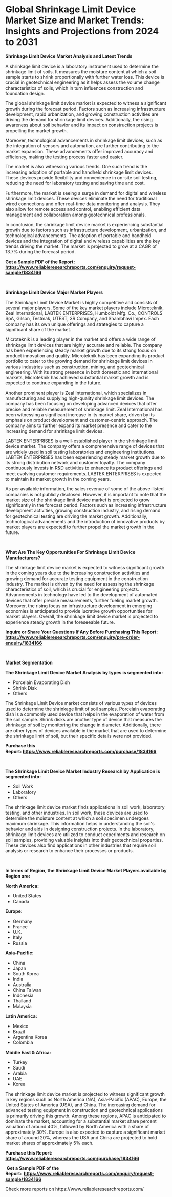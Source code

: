 <p><h1>Global Shrinkage Limit Device Market Size and Market Trends: Insights and Projections from 2024 to 2031</h1></p><p><strong>Shrinkage Limit Device Market Analysis and Latest Trends</strong></p>
<p><p>A shrinkage limit device is a laboratory instrument used to determine the shrinkage limit of soils. It measures the moisture content at which a soil sample starts to shrink proportionally with further water loss. This device is crucial in geotechnical engineering as it helps assess the volume change characteristics of soils, which in turn influences construction and foundation design.</p><p>The global shrinkage limit device market is expected to witness a significant growth during the forecast period. Factors such as increasing infrastructure development, rapid urbanization, and growing construction activities are driving the demand for shrinkage limit devices. Additionally, the rising awareness about soil behavior and its impact on construction projects is propelling the market growth.</p><p>Moreover, technological advancements in shrinkage limit devices, such as the integration of sensors and automation, are further contributing to the market expansion. These advancements offer improved accuracy and efficiency, making the testing process faster and easier.</p><p>The market is also witnessing various trends. One such trend is the increasing adoption of portable and handheld shrinkage limit devices. These devices provide flexibility and convenience in on-site soil testing, reducing the need for laboratory testing and saving time and cost.</p><p>Furthermore, the market is seeing a surge in demand for digital and wireless shrinkage limit devices. These devices eliminate the need for traditional wired connections and offer real-time data monitoring and analysis. They also allow for remote access and control, enabling efficient data management and collaboration among geotechnical professionals.</p><p>In conclusion, the shrinkage limit device market is experiencing substantial growth due to factors such as infrastructure development, urbanization, and technological advancements. The adoption of portable and handheld devices and the integration of digital and wireless capabilities are the key trends driving the market. The market is projected to grow at a CAGR of 13.7% during the forecast period.</p></p>
<p><strong>Get a Sample PDF of the Report:&nbsp; <a href="https://www.reliableresearchreports.com/enquiry/request-sample/1834166">https://www.reliableresearchreports.com/enquiry/request-sample/1834166</a></strong></p>
<p>&nbsp;</p>
<p><strong>Shrinkage Limit Device Major Market Players</strong></p>
<p><p>The Shrinkage Limit Device Market is highly competitive and consists of several major players. Some of the key market players include Microteknik, Zeal International, LABTEK ENTERPRISES, Humboldt Mfg. Co., CONTROLS SpA, Gilson, Testmak, UTEST, 3R Company, and Shambhavi Impex. Each company has its own unique offerings and strategies to capture a significant share of the market.</p><p>Microteknik is a leading player in the market and offers a wide range of shrinkage limit devices that are highly accurate and reliable. The company has been experiencing steady market growth due to its strong focus on product innovation and quality. Microteknik has been expanding its product portfolio to cater to the growing demand for shrinkage limit devices in various industries such as construction, mining, and geotechnical engineering. With its strong presence in both domestic and international markets, Microteknik has achieved substantial market growth and is expected to continue expanding in the future.</p><p>Another prominent player is Zeal International, which specializes in manufacturing and supplying high-quality shrinkage limit devices. The company has been focusing on developing advanced devices that offer precise and reliable measurement of shrinkage limit. Zeal International has been witnessing a significant increase in its market share, driven by its emphasis on product development and customer-centric approach. The company aims to further expand its market presence and cater to the increasing demand for shrinkage limit devices.</p><p>LABTEK ENTERPRISES is a well-established player in the shrinkage limit device market. The company offers a comprehensive range of devices that are widely used in soil testing laboratories and engineering institutions. LABTEK ENTERPRISES has been experiencing steady market growth due to its strong distribution network and customer loyalty. The company continuously invests in R&D activities to enhance its product offerings and meet evolving customer requirements. LABTEK ENTERPRISES is expected to maintain its market growth in the coming years.</p><p>As per available information, the sales revenue of some of the above-listed companies is not publicly disclosed. However, it is important to note that the market size of the shrinkage limit device market is projected to grow significantly in the forecast period. Factors such as increasing infrastructure development activities, growing construction industry, and rising demand for geotechnical testing are driving the market growth. Additionally, technological advancements and the introduction of innovative products by market players are expected to further propel the market growth in the future.</p></p>
<p>&nbsp;</p>
<p><strong>What Are The Key Opportunities For Shrinkage Limit Device Manufacturers?</strong></p>
<p><p>The shrinkage limit device market is expected to witness significant growth in the coming years due to the increasing construction activities and growing demand for accurate testing equipment in the construction industry. The market is driven by the need for assessing the shrinkage characteristics of soil, which is crucial for engineering projects. Advancements in technology have led to the development of automated devices that offer precise measurements, further fueling market growth. Moreover, the rising focus on infrastructure development in emerging economies is anticipated to provide lucrative growth opportunities for market players. Overall, the shrinkage limit device market is projected to experience steady growth in the foreseeable future.</p></p>
<p><strong>Inquire or Share Your Questions If Any Before Purchasing This Report: <a href="https://www.reliableresearchreports.com/enquiry/pre-order-enquiry/1834166">https://www.reliableresearchreports.com/enquiry/pre-order-enquiry/1834166</a></strong></p>
<p>&nbsp;</p>
<p><strong>Market Segmentation</strong></p>
<p><strong>The Shrinkage Limit Device Market Analysis by types is segmented into:</strong></p>
<p><ul><li>Porcelain Evaporating Dish</li><li>Shrink Disk</li><li>Others</li></ul></p>
<p><p>The Shrinkage Limit Device market consists of various types of devices used to determine the shrinkage limit of soil samples. Porcelain evaporating dish is a commonly used device that helps in the evaporation of water from the soil sample. Shrink disks are another type of device that measures the shrinkage of soil by monitoring the change in diameter. Additionally, there are other types of devices available in the market that are used to determine the shrinkage limit of soil, but their specific details were not provided.</p></p>
<p><strong>Purchase this Report:&nbsp;<a href="https://www.reliableresearchreports.com/purchase/1834166">https://www.reliableresearchreports.com/purchase/1834166</a></strong></p>
<p>&nbsp;</p>
<p><strong>The Shrinkage Limit Device Market Industry Research by Application is segmented into:</strong></p>
<p><ul><li>Soil Work</li><li>Laboratory</li><li>Others</li></ul></p>
<p><p>The shrinkage limit device market finds applications in soil work, laboratory testing, and other industries. In soil work, these devices are used to determine the moisture content at which a soil specimen undergoes maximum shrinkage. This information helps in understanding the soil's behavior and aids in designing construction projects. In the laboratory, shrinkage limit devices are utilized to conduct experiments and research on soil samples, providing valuable insights into their geotechnical properties. These devices also find applications in other industries that require soil analysis or research to enhance their processes or products.</p></p>
<p>&nbsp;</p>
<p><strong>In terms of Region, the Shrinkage Limit Device Market Players available by Region are:</strong></p>
<p>
    <p> <strong> North America: </strong>
        <ul>
            <li>United States</li>
            <li>Canada</li>
        </ul>
        </p> 
    <p> <strong> Europe: </strong>
        <ul>
            <li>Germany</li>
            <li>France</li>
            <li>U.K.</li>
            <li>Italy</li>
            <li>Russia</li>
        </ul>
        </p> 
    <p> <strong> Asia-Pacific: </strong>
        <ul>
            <li>China</li>
            <li>Japan</li>
            <li>South Korea</li>
            <li>India</li>
            <li>Australia</li>
            <li>China Taiwan</li>
            <li>Indonesia</li>
            <li>Thailand</li>
            <li>Malaysia</li>
        </ul>
        </p> 
    <p> <strong> Latin America: </strong>
        <ul>
            <li>Mexico</li>
            <li>Brazil</li>
            <li>Argentina Korea</li>
            <li>Colombia</li>
        </ul>
        </p> 
    <p> <strong> Middle East & Africa: </strong>
        <ul>
            <li>Turkey</li>
            <li>Saudi</li>
            <li>Arabia</li>
            <li>UAE</li>
            <li>Korea</li>
        </ul>
    </p>
    </p>
<p><p>The shrinkage limit device market is projected to witness significant growth in key regions such as North America (NA), Asia-Pacific (APAC), Europe, the United States of America (USA), and China. The increasing demand for advanced testing equipment in construction and geotechnical applications is primarily driving this growth. Among these regions, APAC is anticipated to dominate the market, accounting for a substantial market share percent valuation of around 40%, followed by North America with a share of approximately 30%. Europe is also expected to capture a significant market share of around 20%, whereas the USA and China are projected to hold market shares of approximately 5% each.</p></p>
<p><strong>Purchase this Report: <a href="https://www.reliableresearchreports.com/purchase/1834166">https://www.reliableresearchreports.com/purchase/1834166</a></strong></p>
<p>&nbsp;<strong>Get a Sample PDF of the Report:&nbsp;&nbsp;<a href="https://www.reliableresearchreports.com/enquiry/request-sample/1834166">https://www.reliableresearchreports.com/enquiry/request-sample/1834166</a></strong></p>
<p><strong></strong></p>
<p>Check more reports on https://www.reliableresearchreports.com/</p>